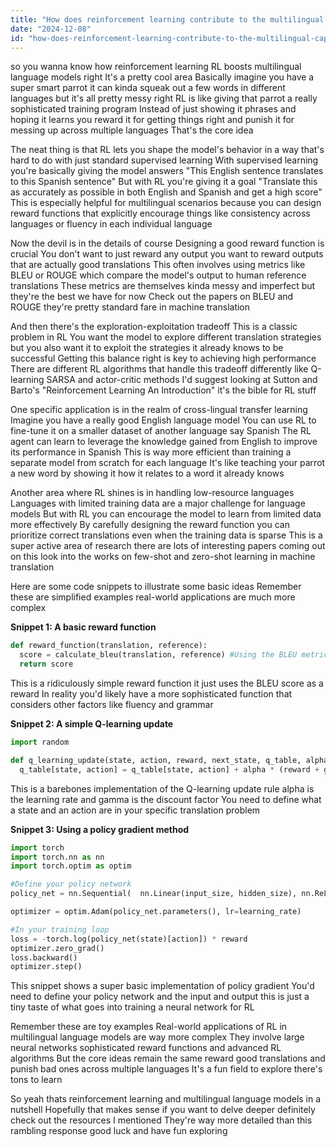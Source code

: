 ```yaml
---
title: "How does reinforcement learning contribute to the multilingual capabilities of language models?"
date: "2024-12-08"
id: "how-does-reinforcement-learning-contribute-to-the-multilingual-capabilities-of-language-models"
---
```


 so you wanna know how reinforcement learning RL  boosts multilingual language models right  It's a pretty cool area  Basically imagine you have a super smart parrot  it can kinda squeak out a few words in different languages but it's all pretty messy right  RL is like giving that parrot a really sophisticated training program  Instead of just showing it phrases and hoping it learns  you reward it for getting things right and punish it for messing up across multiple languages  That's the core idea  

The neat thing is that RL lets you shape the model's behavior in a way that's hard to do with just standard supervised learning  With supervised learning you're basically giving the model answers  "This English sentence translates to this Spanish sentence"  But with RL you're giving it a goal "Translate this as accurately as possible in both English and Spanish and get a high score"  This is especially helpful for multilingual scenarios because you can design reward functions that explicitly encourage things like consistency across languages or fluency in each individual language


Now the devil is in the details of course  Designing a good reward function is crucial  You don't want to just reward any output  you want to reward outputs that are actually good translations  This often involves using metrics like BLEU or ROUGE  which compare the model's output to human reference translations  These metrics are themselves kinda messy and imperfect  but they're the best we have for now  Check out the papers on BLEU and ROUGE  they're pretty standard fare in machine translation


And then there's the exploration-exploitation tradeoff  This is a classic problem in RL  You want the model to explore different translation strategies  but you also want it to exploit the strategies it already knows to be successful  Getting this balance right is key to achieving high performance  There are different RL algorithms that handle this tradeoff differently  like Q-learning SARSA and actor-critic methods  I'd suggest looking at Sutton and Barto's "Reinforcement Learning An Introduction"  it's the bible for RL stuff


One specific application is in the realm of cross-lingual transfer learning  Imagine you have a really good English language model  You can use RL to fine-tune it on a smaller dataset of another language say Spanish  The RL agent can learn to leverage the knowledge gained from English to improve its performance in Spanish  This is way more efficient than training a separate model from scratch for each language  It's like teaching your parrot a new word by showing it how it relates to a word it already knows


Another area where RL shines is in handling low-resource languages  Languages with limited training data are a major challenge for language models  But with RL you can encourage the model to learn from limited data more effectively  By carefully designing the reward function  you can prioritize correct translations even when the training data is sparse  This is a super active area of research  there are lots of interesting papers coming out on this  look into the works on few-shot and zero-shot learning in machine translation


Here are some code snippets to illustrate some basic ideas  Remember these are simplified examples  real-world applications are much more complex


**Snippet 1: A basic reward function**

```python
def reward_function(translation, reference):
  score = calculate_bleu(translation, reference) #Using the BLEU metric
  return score
```

This is a ridiculously simple reward function  it just uses the BLEU score as a reward  In reality you'd likely have a more sophisticated function that considers other factors like fluency and grammar


**Snippet 2: A simple Q-learning update**


```python
import random

def q_learning_update(state, action, reward, next_state, q_table, alpha, gamma):
  q_table[state, action] = q_table[state, action] + alpha * (reward + gamma * max(q_table[next_state,:]) - q_table[state, action])
```

This is a barebones implementation of the Q-learning update rule   alpha is the learning rate and gamma is the discount factor   You need to define what a state and an action are in your specific translation problem


**Snippet 3: Using a policy gradient method**


```python
import torch
import torch.nn as nn
import torch.optim as optim

#Define your policy network
policy_net = nn.Sequential(  nn.Linear(input_size, hidden_size), nn.ReLU(), nn.Linear(hidden_size, output_size) )

optimizer = optim.Adam(policy_net.parameters(), lr=learning_rate)

#In your training loop
loss = -torch.log(policy_net(state)[action]) * reward
optimizer.zero_grad()
loss.backward()
optimizer.step()

```

This snippet shows a super basic implementation of policy gradient  You'd need to define your policy network and the input and output  this is just a tiny taste of what goes into training a neural network for RL


Remember these are toy examples  Real-world applications of RL in multilingual language models are way more complex  They involve large neural networks sophisticated reward functions and advanced RL algorithms  But the core ideas remain the same  reward good translations and punish bad ones across multiple languages  It's a fun field to explore  there's tons to learn


So yeah thats reinforcement learning and multilingual language models in a nutshell  Hopefully that makes sense  if you want to delve deeper  definitely check out the resources I mentioned  They're way more detailed than this rambling response  good luck and have fun exploring
